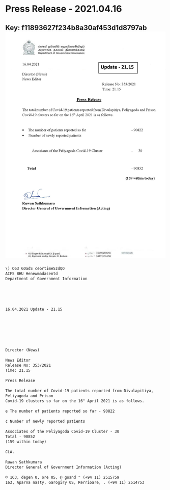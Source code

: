 # Press Release - 2021.04.16 
Key: f11893627f234b8a30af453d1d8797ab 
![img](img/f11893627f234b8a30af453d1d8797ab.jpg)
---
```
\) O63 GOadS ceortimeSzdQO
AIFS BHU Henewmadasentd
Department of Government Information

 

 

16.04.2021 Update - 21.15

 

 

 

Director (News)

News Editor
Release No: 353/2021
Time: 21.15

Press Release

The total number of Covid-19 patients reported from Divulapitiya, Peliyagoda and Prison
Covid-19 clusters so far on the 16" April 2021 is as follows.

e The number of patients reported so far - 90822

¢ Number of newly reported patients

Associates of the Peliyagoda Covid-19 Cluster - 30
Total - 90852
(159 within today)

CLA.

Ruwan Sathkumara
Director General of Government Information (Acting)

© 163, degen 0, ore 05, @ goand ° (+94 11) 2515759
163, Aparna nasty, Garogiry 0S, Rerrioare, . (+94 11) 2514753

```
